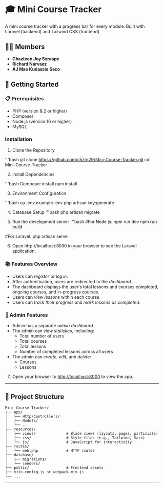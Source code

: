 <h1> 🎓 Mini Course Tracker  </h1>
<p> A mini course tracker with a progress bar for every module.
Built with Laravel (backend) and Tailwind CSS (frontend). </p>

## 👯‍♂️ Members

- **Chazteen Joy Seraspe**  
- **Richard Narvaez**  
- **AJ Mae Kudasale Saco**

## 🚀 Getting Started

### 📋 Prerequisites
- PHP (version 8.2 or higher)
- Composer
- Node.js (version 16 or higher)
- MySQL

### Installation
1. Clone the Repository

'''bash
git clone https://github.com/chztn29/Mini-Course-Tracker.git
cd Mini-Course-Tracker

2. Install Dependencies

'''bash
Composer install
npm install

3.  Environment Configuration

'''bash
cp .env.example .env
php artisan key:generate

4. Database Setup
'''bash
php artisan migrate	


5. Run the development server
'''bash
#For Node.js:
npm run dev
npm run build

#For Laravel:
php artisan serve

6. Open http://localhost:8000 in your browser to see the Laravel application. 

### 📚 Features Overview 

- Users can *register* or *log in*.
- After authentication, users are redirected to the *dashboard*.
- The dashboard displays the user's total lessons and courses completed, ongoing courses, and in-progress courses.
- Users can *view lessons* within each course.
- Users can *track their progress* and *mark lessons as completed*.

### 🔐 Admin Features

- Admin has a separate *admin dashboard*.
- The admin can *view statistics*, including:
  - Total number of users
  - Total courses
  - Total lessons
  - Number of completed lessons across all users
- The admin can *create*, *edit*, and *delete*:
  - Courses
  - Lessons

7.  Open your browser to [http://localhost:8000](http://localhost:8000) to view the app.

---

## 📁 Project Structure

```
Mini-Course-Tracker/
├── app/
│   ├── Http/Controllers/
│   ├── Models/
│   └── ...
├── resources/
│   ├── views/              # Blade views (layouts, pages, particials)
│   ├── css/                # Style files (e.g., Tailwind, Sass)
│   └── js/                 # JavaScript for interactivity
├── routes/
│   └── web.php             # HTTP routes
├── database/
│   ├── migrations/
│   └── seeders/
├── public/                 # Frontend assets
├── vite.config.js or webpack.mix.js
└── ...
```

---
